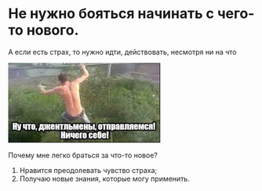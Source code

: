 # Не нужно бояться начинать с чего-то нового.

А если есть страх, то нужно идти, действовать, несмотря ни на что

![Go](img/img.jpg)

Почему мне легко браться за что-то новое?
1. Нравится преодолевать чувство страха;
2. Получаю новые знания, которые могу применить.
